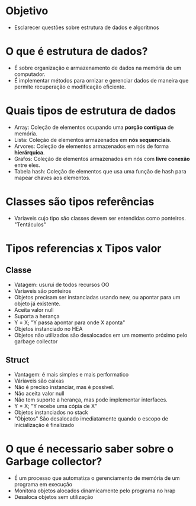 # Objetivo
- Esclarecer questões sobre estrutura de dados e algoritmos

# O que é estrutura de dados?
- É sobre organização e armazenamento de dados na memória de um computador.
- É implementar métodos para ornizar e gerenciar dados de maneira que permite recuperação e modificação eficiente.

# Quais tipos de estrutura de dados
- Array: Coleção de elementos ocupando uma **porção contígua** de memória.
- Lista: Coleção de elementos armazenados em **nós sequenciais**.
- Arvores: Coleção de elementos armazenados em nós de forma **hierárquica**.
- Grafos: Coleção de elementos armazenados em nós com **livre conexão** entre eles.
- Tabela hash: Coleção de elementos que usa uma função de hash para mapear chaves aos elementos.

# Classes são tipos referências
- Variaveis cujo tipo são classes devem ser entendidas como ponteiros. "Tentáculos"

# Tipos referencias x Tipos valor

## Classe
- Vatagem: usurui de todos recursos OO
- Variaveis são ponteiros
- Objetos precisam ser instanciadas usando new, ou apontar para um objeto já existente.
- Aceita valor null
- Suporta a herança
- Y = X; "Y passa apontar para onde X aponta"
- Objetos instanciado no HEA
- Objetos não utilizados são desalocados em um momento próximo pelo garbage collector

## Struct
- Vantagem: é mais simples e mais performatico
- Váriaveis são caixas
- Não é preciso instanciar, mas é possivel.
- Não aceita valor null
- Não tem suporte a herança, mas pode implementar interfaces.
- Y = X; "Y recebe uma cópia de X"
- Objetos instanciados no stack
- "Objetos" São desalocado imediatamente quando o escopo de inicialização é finalizado

# O que é necessario saber sobre o Garbage collector?
- É um processo que automatiza o gerenciamento de memória de um programa em execução
- Monitora objetos alocados dinamicamente pelo programa no hrap
- Desaloca objetos sem utilização
